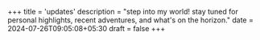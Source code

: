 +++
title = 'updates'
description = "step into my world! stay tuned for personal highlights, recent adventures, and what's on the horizon."
date = 2024-07-26T09:05:08+05:30
draft = false
+++
